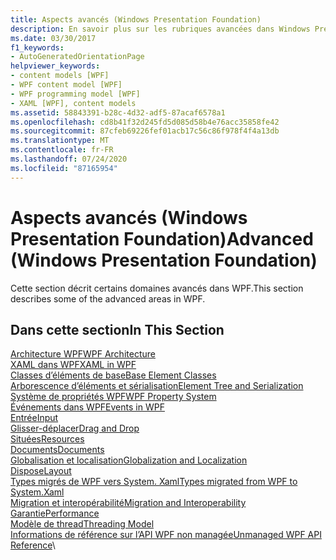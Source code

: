 ```yaml
---
title: Aspects avancés (Windows Presentation Foundation)
description: En savoir plus sur les rubriques avancées dans Windows Presentation Foundation, telles que l’architecture, les classes d’éléments de base et le système de propriétés.
ms.date: 03/30/2017
f1_keywords:
- AutoGeneratedOrientationPage
helpviewer_keywords:
- content models [WPF]
- WPF content model [WPF]
- WPF programming model [WPF]
- XAML [WPF], content models
ms.assetid: 58843391-b28c-4d32-adf5-87acaf6578a1
ms.openlocfilehash: cd8b41f32d245fd5d085d58b4e76acc35858fe42
ms.sourcegitcommit: 87cfeb69226fef01acb17c56c86f978f4f4a13db
ms.translationtype: MT
ms.contentlocale: fr-FR
ms.lasthandoff: 07/24/2020
ms.locfileid: "87165954"
---
```

# <a name="advanced-windows-presentation-foundation"></a><span data-ttu-id="7383f-103">Aspects avancés (Windows Presentation Foundation)</span><span class="sxs-lookup"><span data-stu-id="7383f-103">Advanced (Windows Presentation Foundation)</span></span>

<span data-ttu-id="7383f-104">Cette section décrit certains domaines avancés dans WPF.</span><span class="sxs-lookup"><span data-stu-id="7383f-104">This section describes some of the advanced areas in WPF.</span></span>

## <a name="in-this-section"></a><span data-ttu-id="7383f-105">Dans cette section</span><span class="sxs-lookup"><span data-stu-id="7383f-105">In This Section</span></span>

<span data-ttu-id="7383f-106">[Architecture WPF](wpf-architecture.md)</span><span class="sxs-lookup"><span data-stu-id="7383f-106">[WPF Architecture](wpf-architecture.md)</span></span>\
<span data-ttu-id="7383f-107">[XAML dans WPF](xaml-in-wpf.md)</span><span class="sxs-lookup"><span data-stu-id="7383f-107">[XAML in WPF](xaml-in-wpf.md)</span></span>\
<span data-ttu-id="7383f-108">[Classes d’éléments de base](base-elements.md)</span><span class="sxs-lookup"><span data-stu-id="7383f-108">[Base Element Classes](base-elements.md)</span></span>\
<span data-ttu-id="7383f-109">[Arborescence d’éléments et sérialisation](element-tree-and-serialization.md)</span><span class="sxs-lookup"><span data-stu-id="7383f-109">[Element Tree and Serialization](element-tree-and-serialization.md)</span></span>\
<span data-ttu-id="7383f-110">[Système de propriétés WPF](properties-wpf.md)</span><span class="sxs-lookup"><span data-stu-id="7383f-110">[WPF Property System](properties-wpf.md)</span></span>\
<span data-ttu-id="7383f-111">[Événements dans WPF](events-wpf.md)</span><span class="sxs-lookup"><span data-stu-id="7383f-111">[Events in WPF](events-wpf.md)</span></span>\
<span data-ttu-id="7383f-112">[Entrée](input-wpf.md)</span><span class="sxs-lookup"><span data-stu-id="7383f-112">[Input](input-wpf.md)</span></span>\
<span data-ttu-id="7383f-113">[Glisser-déplacer](drag-and-drop.md)</span><span class="sxs-lookup"><span data-stu-id="7383f-113">[Drag and Drop](drag-and-drop.md)</span></span>\
<span data-ttu-id="7383f-114">[Situées](resources-wpf.md)</span><span class="sxs-lookup"><span data-stu-id="7383f-114">[Resources](resources-wpf.md)</span></span>\
<span data-ttu-id="7383f-115">[Documents](documents.md)</span><span class="sxs-lookup"><span data-stu-id="7383f-115">[Documents](documents.md)</span></span>\
<span data-ttu-id="7383f-116">[Globalisation et localisation](globalization-and-localization.md)</span><span class="sxs-lookup"><span data-stu-id="7383f-116">[Globalization and Localization](globalization-and-localization.md)</span></span>\
<span data-ttu-id="7383f-117">[Dispose](layout.md)</span><span class="sxs-lookup"><span data-stu-id="7383f-117">[Layout](layout.md)</span></span>\
<span data-ttu-id="7383f-118">[Types migrés de WPF vers System. Xaml](types-migrated-from-wpf-to-system.md)</span><span class="sxs-lookup"><span data-stu-id="7383f-118">[Types migrated from WPF to System.Xaml](types-migrated-from-wpf-to-system.md)</span></span>\
<span data-ttu-id="7383f-119">[Migration et interopérabilité](migration-and-interoperability.md)</span><span class="sxs-lookup"><span data-stu-id="7383f-119">[Migration and Interoperability](migration-and-interoperability.md)</span></span>\
<span data-ttu-id="7383f-120">[Garantie](performance.md)</span><span class="sxs-lookup"><span data-stu-id="7383f-120">[Performance](performance.md)</span></span>\
<span data-ttu-id="7383f-121">[Modèle de thread](threading-model.md)</span><span class="sxs-lookup"><span data-stu-id="7383f-121">[Threading Model](threading-model.md)</span></span>\
<span data-ttu-id="7383f-122">[Informations de référence sur l’API WPF non managée](wpf-unmanaged-api-reference.md)</span><span class="sxs-lookup"><span data-stu-id="7383f-122">[Unmanaged WPF API Reference](wpf-unmanaged-api-reference.md)</span></span>\
